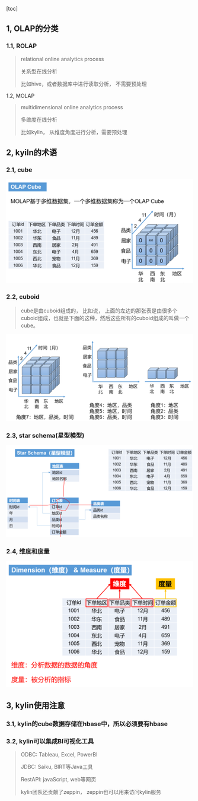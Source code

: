 [toc]



## 1, OLAP的分类

### 1.1, ROLAP

> relational online analytics process
>
> 关系型在线分析
>
> 比如hive，或者数据库中进行读取分析， 不需要预处理

1.2, MOLAP

> multidimensional online analytics process
>
> 多维度在线分析
>
> 比如kylin， 从维度角度进行分析，需要预处理



## 2, kyiln的术语

### 2.1, cube

![image-20191201125631232](assets/image-20191201125631232.png)

### 2.2, cuboid

> cube是由cuboid组成的， 比如说， 上面的左边的那张表是由很多个cuboid组成，也就是下面的这种，然后这些所有的cuboid组成的叫做一个cube。

![image-20191201125802770](assets/image-20191201125802770.png)



### 2.3, star schema(星型模型)

![image-20191201130410771](assets/image-20191201130410771.png)

### 2.4, 维度和度量

![image-20191201130636886](assets/image-20191201130636886.png)



## 3, kylin使用注意

### 3.1, kylin的cube数据存储在hbase中，所以必须要有hbase

### 3.2, kylin可以集成BI可视化工具

> ODBC: Tableau, Excel, PowerBI
>
> JDBC: Saiku, BIRT等Java工具
>
> RestAPI: javaScript, web等网页
>
> kylin团队还贡献了zeppin， zeppin也可以用来访问kylin服务



